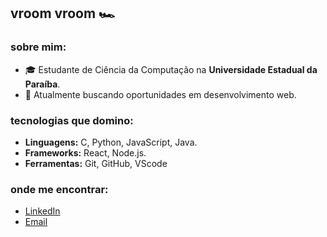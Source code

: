 ## vroom vroom 🏎️

### sobre mim:
- 🎓 Estudante de Ciência da Computação na **Universidade Estadual da Paraíba**.
- 💼 Atualmente buscando oportunidades em desenvolvimento web.

### tecnologias que domino:
- **Linguagens:** C, Python, JavaScript, Java.
- **Frameworks:** React, Node.js.
- **Ferramentas:** Git, GitHub, VScode

### onde me encontrar:
- [LinkedIn](https://www.linkedin.com/in/pedro-bryan-andrade-da-costa-434121331/)
- [Email](mailto:bryanandrade236@gmail.com)
